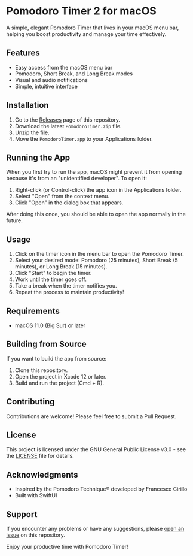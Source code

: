 # Pomodoro Timer 2 for macOS
A simple, elegant Pomodoro Timer that lives in your macOS menu bar, helping you boost productivity and manage your time effectively.

## Features

- Easy access from the macOS menu bar
- Pomodoro, Short Break, and Long Break modes
- Visual and audio notifications
- Simple, intuitive interface

## Installation

1. Go to the [Releases](https://github.com/yourusername/pomodoro-timer-macos/releases) page of this repository.
2. Download the latest `PomodoroTimer.zip` file.
3. Unzip the file.
4. Move the `PomodoroTimer.app` to your Applications folder.

## Running the App

When you first try to run the app, macOS might prevent it from opening because it's from an "unidentified developer". To open it:

1. Right-click (or Control-click) the app icon in the Applications folder.
2. Select "Open" from the context menu.
3. Click "Open" in the dialog box that appears.

After doing this once, you should be able to open the app normally in the future.

## Usage

1. Click on the timer icon in the menu bar to open the Pomodoro Timer.
2. Select your desired mode: Pomodoro (25 minutes), Short Break (5 minutes), or Long Break (15 minutes).
3. Click "Start" to begin the timer.
4. Work until the timer goes off.
5. Take a break when the timer notifies you.
6. Repeat the process to maintain productivity!

## Requirements

- macOS 11.0 (Big Sur) or later

## Building from Source

If you want to build the app from source:

1. Clone this repository.
2. Open the project in Xcode 12 or later.
3. Build and run the project (Cmd + R).

## Contributing

Contributions are welcome! Please feel free to submit a Pull Request.

## License

This project is licensed under the GNU General Public License v3.0 - see the [LICENSE](LICENSE) file for details.

## Acknowledgments

- Inspired by the Pomodoro Technique® developed by Francesco Cirillo
- Built with SwiftUI

## Support

If you encounter any problems or have any suggestions, please [open an issue](https://github.com/yourusername/pomodoro-timer-macos/issues) on this repository.

Enjoy your productive time with Pomodoro Timer!
